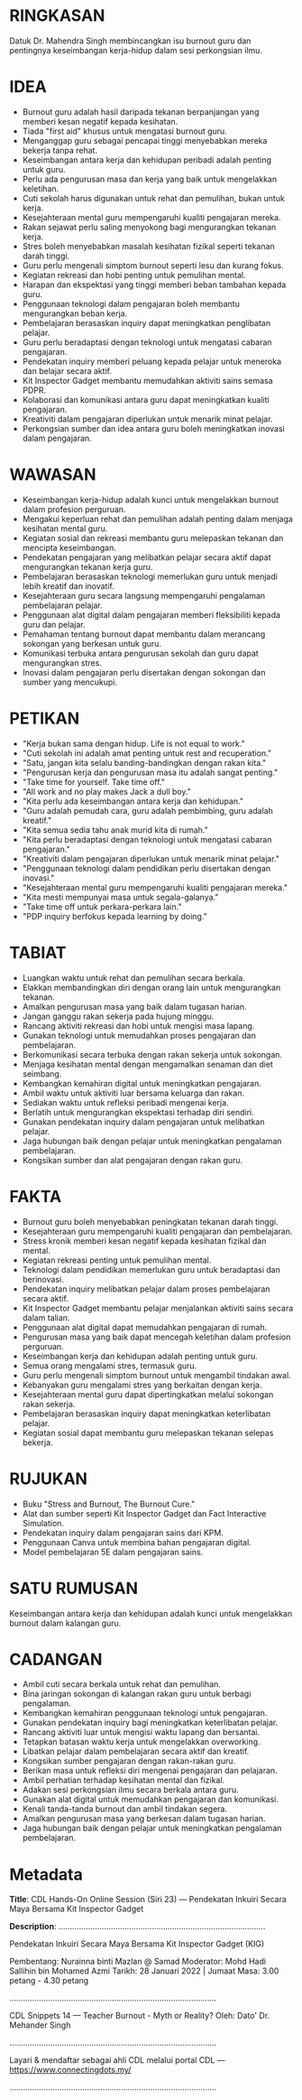 # RINGKASAN
Datuk Dr. Mahendra Singh membincangkan isu burnout guru dan pentingnya keseimbangan kerja-hidup dalam sesi perkongsian ilmu.

# IDEA
- Burnout guru adalah hasil daripada tekanan berpanjangan yang memberi kesan negatif kepada kesihatan.
- Tiada "first aid" khusus untuk mengatasi burnout guru.
- Menganggap guru sebagai pencapai tinggi menyebabkan mereka bekerja tanpa rehat.
- Keseimbangan antara kerja dan kehidupan peribadi adalah penting untuk guru.
- Perlu ada pengurusan masa dan kerja yang baik untuk mengelakkan keletihan.
- Cuti sekolah harus digunakan untuk rehat dan pemulihan, bukan untuk kerja.
- Kesejahteraan mental guru mempengaruhi kualiti pengajaran mereka.
- Rakan sejawat perlu saling menyokong bagi mengurangkan tekanan kerja.
- Stres boleh menyebabkan masalah kesihatan fizikal seperti tekanan darah tinggi.
- Guru perlu mengenali simptom burnout seperti lesu dan kurang fokus.
- Kegiatan rekreasi dan hobi penting untuk pemulihan mental.
- Harapan dan ekspektasi yang tinggi memberi beban tambahan kepada guru.
- Penggunaan teknologi dalam pengajaran boleh membantu mengurangkan beban kerja.
- Pembelajaran berasaskan inquiry dapat meningkatkan penglibatan pelajar.
- Guru perlu beradaptasi dengan teknologi untuk mengatasi cabaran pengajaran.
- Pendekatan inquiry memberi peluang kepada pelajar untuk meneroka dan belajar secara aktif.
- Kit Inspector Gadget membantu memudahkan aktiviti sains semasa PDPR.
- Kolaborasi dan komunikasi antara guru dapat meningkatkan kualiti pengajaran.
- Kreativiti dalam pengajaran diperlukan untuk menarik minat pelajar.
- Perkongsian sumber dan idea antara guru boleh meningkatkan inovasi dalam pengajaran.

# WAWASAN
- Keseimbangan kerja-hidup adalah kunci untuk mengelakkan burnout dalam profesion perguruan.
- Mengakui keperluan rehat dan pemulihan adalah penting dalam menjaga kesihatan mental guru.
- Kegiatan sosial dan rekreasi membantu guru melepaskan tekanan dan mencipta keseimbangan.
- Pendekatan pengajaran yang melibatkan pelajar secara aktif dapat mengurangkan tekanan kerja guru.
- Pembelajaran berasaskan teknologi memerlukan guru untuk menjadi lebih kreatif dan inovatif.
- Kesejahteraan guru secara langsung mempengaruhi pengalaman pembelajaran pelajar.
- Penggunaan alat digital dalam pengajaran memberi fleksibiliti kepada guru dan pelajar.
- Pemahaman tentang burnout dapat membantu dalam merancang sokongan yang berkesan untuk guru.
- Komunikasi terbuka antara pengurusan sekolah dan guru dapat mengurangkan stres.
- Inovasi dalam pengajaran perlu disertakan dengan sokongan dan sumber yang mencukupi.

# PETIKAN
- "Kerja bukan sama dengan hidup. Life is not equal to work."
- "Cuti sekolah ini adalah amat penting untuk rest and recuperation."
- "Satu, jangan kita selalu banding-bandingkan dengan rakan kita."
- "Pengurusan kerja dan pengurusan masa itu adalah sangat penting."
- "Take time for yourself. Take time off."
- "All work and no play makes Jack a dull boy."
- "Kita perlu ada keseimbangan antara kerja dan kehidupan."
- "Guru adalah pemudah cara, guru adalah pembimbing, guru adalah kreatif."
- "Kita semua sedia tahu anak murid kita di rumah."
- "Kita perlu beradaptasi dengan teknologi untuk mengatasi cabaran pengajaran."
- "Kreativiti dalam pengajaran diperlukan untuk menarik minat pelajar."
- "Penggunaan teknologi dalam pendidikan perlu disertakan dengan inovasi."
- "Kesejahteraan mental guru mempengaruhi kualiti pengajaran mereka."
- "Kita mesti mempunyai masa untuk segala-galanya."
- "Take time off untuk perkara-perkara lain."
- "PDP inquiry berfokus kepada learning by doing."

# TABIAT
- Luangkan waktu untuk rehat dan pemulihan secara berkala.
- Elakkan membandingkan diri dengan orang lain untuk mengurangkan tekanan.
- Amalkan pengurusan masa yang baik dalam tugasan harian.
- Jangan ganggu rakan sekerja pada hujung minggu.
- Rancang aktiviti rekreasi dan hobi untuk mengisi masa lapang.
- Gunakan teknologi untuk memudahkan proses pengajaran dan pembelajaran.
- Berkomunikasi secara terbuka dengan rakan sekerja untuk sokongan.
- Menjaga kesihatan mental dengan mengamalkan senaman dan diet seimbang.
- Kembangkan kemahiran digital untuk meningkatkan pengajaran.
- Ambil waktu untuk aktiviti luar bersama keluarga dan rakan.
- Sediakan waktu untuk refleksi peribadi mengenai kerja.
- Berlatih untuk mengurangkan ekspektasi terhadap diri sendiri.
- Gunakan pendekatan inquiry dalam pengajaran untuk melibatkan pelajar.
- Jaga hubungan baik dengan pelajar untuk meningkatkan pengalaman pembelajaran.
- Kongsikan sumber dan alat pengajaran dengan rakan guru.

# FAKTA
- Burnout guru boleh menyebabkan peningkatan tekanan darah tinggi.
- Kesejahteraan guru mempengaruhi kualiti pengajaran dan pembelajaran.
- Stress kronik memberi kesan negatif kepada kesihatan fizikal dan mental.
- Kegiatan rekreasi penting untuk pemulihan mental.
- Teknologi dalam pendidikan memerlukan guru untuk beradaptasi dan berinovasi.
- Pendekatan inquiry melibatkan pelajar dalam proses pembelajaran secara aktif.
- Kit Inspector Gadget membantu pelajar menjalankan aktiviti sains secara dalam talian.
- Penggunaan alat digital dapat memudahkan pengajaran di rumah.
- Pengurusan masa yang baik dapat mencegah keletihan dalam profesion perguruan.
- Keseimbangan kerja dan kehidupan adalah penting untuk guru.
- Semua orang mengalami stres, termasuk guru.
- Guru perlu mengenali simptom burnout untuk mengambil tindakan awal.
- Kebanyakan guru mengalami stres yang berkaitan dengan kerja.
- Kesejahteraan mental guru dapat dipertingkatkan melalui sokongan rakan sekerja.
- Pembelajaran berasaskan inquiry dapat meningkatkan keterlibatan pelajar.
- Kegiatan sosial dapat membantu guru melepaskan tekanan selepas bekerja.

# RUJUKAN
- Buku "Stress and Burnout, The Burnout Cure."
- Alat dan sumber seperti Kit Inspector Gadget dan Fact Interactive Simulation.
- Pendekatan inquiry dalam pengajaran sains dari KPM.
- Penggunaan Canva untuk membina bahan pengajaran digital.
- Model pembelajaran 5E dalam pengajaran sains.

# SATU RUMUSAN
Keseimbangan antara kerja dan kehidupan adalah kunci untuk mengelakkan burnout dalam kalangan guru.

# CADANGAN
- Ambil cuti secara berkala untuk rehat dan pemulihan.
- Bina jaringan sokongan di kalangan rakan guru untuk berbagi pengalaman.
- Kembangkan kemahiran penggunaan teknologi untuk pengajaran.
- Gunakan pendekatan inquiry bagi meningkatkan keterlibatan pelajar.
- Rancang aktiviti luar untuk mengisi waktu lapang dan bersantai.
- Tetapkan batasan waktu kerja untuk mengelakkan overworking.
- Libatkan pelajar dalam pembelajaran secara aktif dan kreatif.
- Kongsikan sumber pengajaran dengan rakan-rakan guru.
- Berikan masa untuk refleksi diri mengenai pengajaran dan pelajaran.
- Ambil perhatian terhadap kesihatan mental dan fizikal.
- Adakan sesi perkongsian ilmu secara berkala antara guru.
- Gunakan alat digital untuk memudahkan pengajaran dan komunikasi.
- Kenali tanda-tanda burnout dan ambil tindakan segera.
- Amalkan pengurusan masa yang berkesan dalam tugasan harian.
- Jaga hubungan baik dengan pelajar untuk meningkatkan pengalaman pembelajaran.

# Metadata
**Title**: CDL Hands-On Online Session (Siri 23) — Pendekatan Inkuiri Secara Maya Bersama Kit Inspector Gadget

**Description**: ...........................................................................................

Pendekatan Inkuiri Secara Maya Bersama Kit Inspector Gadget (KIG)

Pembentang: Nurainna binti Mazlan @ Samad
Moderator: Mohd Hadi Sallihin bin Mohamed Azmi 
Tarikh: 28 Januari 2022   |   Jumaat
Masa: 3.00 petang - 4.30 petang

...........................................................................................

CDL Snippets 14 — Teacher Burnout - Myth or Reality?
Oleh: Dato' Dr. Mehander Singh

...........................................................................................

Layari & mendaftar sebagai ahli CDL melalui portal CDL — https://www.connectingdots.my/

...........................................................................................